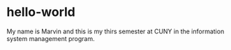 # hello-world
My name is Marvin and this is my thirs semester at CUNY in the information system management program. 
